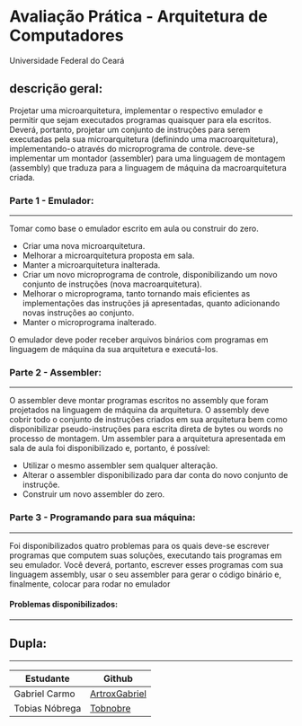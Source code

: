 # Avaliação Prática - Arquitetura de Computadores
Universidade Federal do Ceará

 
## descrição geral: 
Projetar uma microarquitetura, implementar o respectivo emulador e permitir que sejam executados programas quaisquer para ela escritos. Deverá, portanto, projetar um conjunto de instruções para serem executadas pela sua microarquitetura (definindo uma macroarquitetura), implementando-o através do microprograma de controle. deve-se implementar um montador (assembler) para uma linguagem de montagem (assembly) que traduza para a linguagem de máquina da macroarquitetura criada.
### Parte 1 - Emulador:
---
Tomar como base o emulador escrito em aula ou construir do zero.
- Criar uma nova microarquitetura.
- Melhorar a microarquitetura proposta em sala.
- Manter a microarquitetura inalterada.
- Criar um novo microprograma de controle, disponibilizando um novo conjunto de instruções (nova macroarquitetura).
- Melhorar o microprograma, tanto tornando mais eficientes as implementações das instruções já apresentadas, quanto adicionando novas instruções ao conjunto.
- Manter o microprograma inalterado.

O emulador deve poder receber arquivos binários com programas em linguagem de máquina da sua arquitetura e executá-los.
### Parte 2 - Assembler:
---
O assembler deve montar programas escritos no assembly que foram projetados na linguagem de máquina da arquitetura. O assembly deve cobrir todo o conjunto de instruções criados em sua arquitetura bem como disponibilizar pseudo-instruções para escrita direta de bytes ou words no processo de montagem. Um assembler para a arquitetura apresentada em sala de aula foi disponibilizado e, portanto, é possível:
- Utilizar o mesmo assembler sem qualquer alteração.
- Alterar o assembler disponibilizado para dar conta do novo conjunto de instruçõe.
- Construir um novo assembler do zero.


### Parte 3 - Programando para sua máquina:
--- 
Foi disponibilizados quatro problemas para os quais deve-se escrever programas que computem suas soluções, executando tais programas em seu emulador. Você deverá, portanto, escrever esses programas com sua linguagem assembly, usar o seu assembler para gerar o código binário e, finalmente, colocar para rodar no emulador
#### Problemas disponibilizados:
---
## Dupla:
---
| Estudante | Github |
| --- | --- |
| Gabriel Carmo | [ArtroxGabriel](https://github.com/ArtroxGabriel)
| Tobias Nóbrega | [Tobnobre](https://github.com/Tobnobre)

